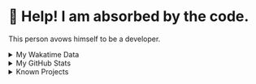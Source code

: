 # 🥺 Help! I am absorbed by the code. 

This person avows himself to be a developer.

<details>

<summary>My Wakatime Data</summary>

<!--START_SECTION:waka-->
![Lines of code](https://img.shields.io/badge/From%20Hello%20World%20I%27ve%20Written-7.4%20million%20lines%20of%20code-blue)

**🐱 My GitHub Data** 

> 📦 685.5 kB Used in GitHub's Storage 
 > 
> 🏆 942 Contributions in the Year 2023
 > 
> 🚫 Not Opted to Hire
 > 
> 📜 78 Public Repositories 
 > 
> 🔑 18 Private Repositories 
 > 
**I'm an Early 🐤** 

```text
🌞 Morning                1478 commits        ██████░░░░░░░░░░░░░░░░░░░   23.97 % 
🌆 Daytime                2549 commits        ██████████░░░░░░░░░░░░░░░   41.34 % 
🌃 Evening                2070 commits        ████████░░░░░░░░░░░░░░░░░   33.57 % 
🌙 Night                  69 commits          ░░░░░░░░░░░░░░░░░░░░░░░░░   01.12 % 
```
📅 **I'm Most Productive on Wednesday** 

```text
Monday                   720 commits         ███░░░░░░░░░░░░░░░░░░░░░░   11.68 % 
Tuesday                  1043 commits        ████░░░░░░░░░░░░░░░░░░░░░   16.92 % 
Wednesday                1051 commits        ████░░░░░░░░░░░░░░░░░░░░░   17.05 % 
Thursday                 843 commits         ███░░░░░░░░░░░░░░░░░░░░░░   13.67 % 
Friday                   939 commits         ████░░░░░░░░░░░░░░░░░░░░░   15.23 % 
Saturday                 843 commits         ███░░░░░░░░░░░░░░░░░░░░░░   13.67 % 
Sunday                   727 commits         ███░░░░░░░░░░░░░░░░░░░░░░   11.79 % 
```


**I Mostly Code in Go** 

```text
Go                       32 repos            █████████░░░░░░░░░░░░░░░░   34.78 % 
Python                   20 repos            █████░░░░░░░░░░░░░░░░░░░░   21.74 % 
HTML                     6 repos             ██░░░░░░░░░░░░░░░░░░░░░░░   06.52 % 
Dart                     2 repos             █░░░░░░░░░░░░░░░░░░░░░░░░   02.17 % 
TypeScript               1 repo              ░░░░░░░░░░░░░░░░░░░░░░░░░   01.09 % 
```



**Timeline**

![Lines of Code chart](https://raw.githubusercontent.com/cdfmlr/cdfmlr/master/assets/bar_graph.png)


 Last Updated on 26/06/2023 02:31:27 UTC
<!--END_SECTION:waka-->

</details>

<details>
 
 <summary>My GitHub Stats</summary>

[![CDFMLR's github stats](https://github-readme-stats.vercel.app/api?username=cdfmlr&count_private=true&show_icons=true)](https://github.com/anuraghazra/github-readme-stats)
 
</details>

<details>

<summary>Known Projects</summary>

[![Star History Chart](https://api.star-history.com/svg?repos=cdfmlr/pyflowchart,cdfmlr/muvtuber,cdfmlr/crud,cdfmlr/murecom-verse-1,cdfmlr/murecom-intro&type=Date)](https://star-history.com/#cdfmlr/pyflowchart&cdfmlr/muvtuber&cdfmlr/crud&cdfmlr/murecom-verse-1&cdfmlr/murecom-intro&Date)

 </details>

